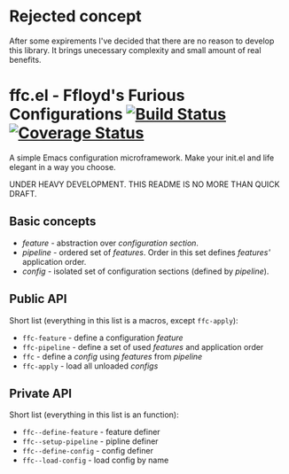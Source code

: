 # Rejected concept

After some expirements I've decided that there are no reason to develop this library. It brings unecessary complexity and small amount of real benefits.

# ffc.el - Ffloyd's Furious Configurations [![Build Status](https://travis-ci.org/ffloyd/ffc.svg?branch=master)](https://travis-ci.org/ffloyd/ffc) [![Coverage Status](https://coveralls.io/repos/github/ffloyd/ffc/badge.svg?branch=master)](https://coveralls.io/github/ffloyd/ffc?branch=master)

A simple Emacs configuration microframework. Make your init.el and life elegant in a way you choose.

UNDER HEAVY DEVELOPMENT. THIS README IS NO MORE THAN QUICK DRAFT. 

## Basic concepts

* _feature_ - abstraction over _configuration section_.
* _pipeline_ - ordered set of _features_. Order in this set defines _features'_ application order.
* _config_ - isolated set of configuration sections (defined by _pipeline_).

## Public API

Short list (everything in this list is a macros, except `ffc-apply`):

* `ffc-feature` - define a configuration _feature_
* `ffc-pipeline` - define a set of used _features_ and application order
* `ffc` - define a _config_ using _features_ from _pipeline_
* `ffc-apply` - load all unloaded _configs_

## Private API

Short list (everything in this list is an function):

* `ffc--define-feature` - feature definer
* `ffc--setup-pipeline` - pipline definer
* `ffc--define-config` - config definer
* `ffc--load-config` - load config by name
